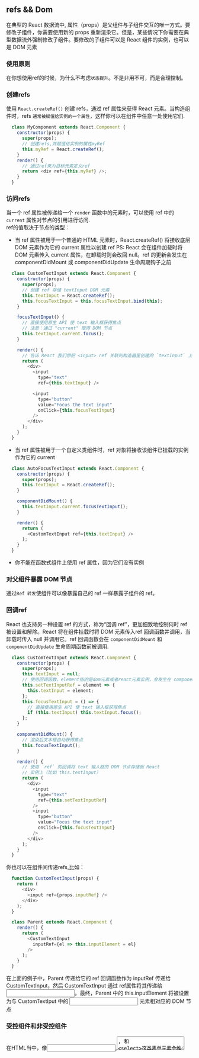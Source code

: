 ## refs && Dom
  在典型的 React 数据流中, 属性（props）是父组件与子组件交互的唯一方式。要修改子组件，你需要使用新的 props 重新渲染它。但是，某些情况下你需要在典型数据流外强制修改子组件。要修改的子组件可以是 React 组件的实例，也可以是 DOM 元素

### 使用原则
在你想使用ref的时候，为什么不考虑`状态提升`。不是非用不可，而是合理控制。

### 创建refs
使用 `React.createRef()` 创建 refs，通过 ref 属性来获得 React 元素。当构造组件时，refs `通常被赋值给实例的一个属性`，这样你可以在组件中任意一处使用它们.
``` javascript
  class MyComponent extends React.Component {
    constructor(props) {
      super(props);
      // 创建refs,并赋值给实例的属性myRef
      this.myRef = React.createRef();
    }
    render() {
      // 通过ref来为目标元素定义ref
      return <div ref={this.myRef} />;
    }
  }
```

### 访问refs
当一个 ref 属性被传递给一个 `render` 函数中的元素时，可以使用 ref 中的 `current` 属性对节点的引用进行访问.<br>
ref的值取决于节点的类型：
- 当 ref 属性被用于一个普通的 HTML 元素时，React.createRef() 将接收底层 DOM 元素作为它的 current 属性以创建 ref
PS: React 会在组件加载时将 DOM 元素传入 current 属性，在卸载时则会改回 null。ref 的更新会发生在componentDidMount 或 componentDidUpdate 生命周期钩子之前
``` javascript
  class CustomTextInput extends React.Component {
    constructor(props) {
      super(props);
      // 创建 ref 存储 textInput DOM 元素
      this.textInput = React.createRef();
      this.focusTextInput = this.focusTextInput.bind(this);
    }

    focusTextInput() {
      // 直接使用原生 API 使 text 输入框获得焦点
      // 注意：通过 "current" 取得 DOM 节点
      this.textInput.current.focus();
    }

    render() {
      // 告诉 React 我们想把 <input> ref 关联到构造器里创建的 `textInput` 上
      return (
        <div>
          <input
            type="text"
            ref={this.textInput} />

          <input
            type="button"
            value="Focus the text input"
            onClick={this.focusTextInput}
          />
        </div>
      );
    }
  }
```
- 当 ref 属性被用于一个自定义类组件时，ref 对象将接收该组件已挂载的实例作为它的 current
``` javascript
  class AutoFocusTextInput extends React.Component {
    constructor(props) {
      super(props);
      this.textInput = React.createRef();
    }

    componentDidMount() {
      this.textInput.current.focusTextInput();
    }

    render() {
      return (
        <CustomTextInput ref={this.textInput} />
      );
    }
  }
```
- 你不能在函数式组件上使用 ref 属性，因为它们没有实例

### 对父组件暴露 DOM 节点
通过`Ref 转发`使组件可以像暴露自己的 ref 一样暴露子组件的 ref。

### 回调ref
React 也支持另一种设置 ref 的方式，称为“回调 ref”，更加细致地控制何时 ref 被设置和解除。React 将在组件挂载时将 DOM 元素传入ref 回调函数并调用，当卸载时传入 null 并调用它。ref 回调函数会在 `componentDidMount` 和 `componentDidUpdate` 生命周期函数前被调用.
``` javascript
  class CustomTextInput extends React.Component {
    constructor(props) {
      super(props);
      this.textInput = null;
      // 使用回调函数，element指的是dom元素或者react元素实例，会发生在 componentDidMount 和 componentDidUpdate 之前
      this.setTextInputRef = element => {
        this.textInput = element;
      };
      this.focusTextInput = () => {
        // 直接使用原生 API 使 text 输入框获得焦点
        if (this.textInput) this.textInput.focus();
      };
    }

    componentDidMount() {
      // 渲染后文本框自动获得焦点
      this.focusTextInput();
    }

    render() {
      // 使用 `ref` 的回调将 text 输入框的 DOM 节点存储到 React
      // 实例上（比如 this.textInput）
      return (
        <div>
          <input
            type="text"
            ref={this.setTextInputRef}
          />
          <input
            type="button"
            value="Focus the text input"
            onClick={this.focusTextInput}
          />
        </div>
      );
    }
  }
```
你也可以在组件间传递refs,比如：
``` javascript
  function CustomTextInput(props) {
    return (
      <div>
        <input ref={props.inputRef} />
      </div>
    );
  }

  class Parent extends React.Component {
    render() {
      return (
        <CustomTextInput
          inputRef={el => this.inputElement = el}
        />
      );
    }
  }
```
  在上面的例子中，Parent 传递给它的 ref 回调函数作为 inputRef 传递给 CustomTextInput，然后 CustomTextInput 通过 ref属性将其传递给 <input>。最终，Parent 中的 this.inputElement 将被设置为与 CustomTextIput 中的 <input> 元素相对应的 DOM 节点


### 受控组件和非受控组件
  在HTML当中，像<input>,<textarea>, 和 <select>这类表单元素会维持自身状态，并根据用户输入进行更新(非受控组件)。
  但在React中，可变的状态通常保存在组件的状态属性中，并且只能用 setState() 方法进行更新（受控组件）.
在大多数情况下，我们推荐使用 `受控组件` 来实现表单。 在受控组件中，表单数据由 React 组件处理。如果让表单数据由 DOM 处理时，替代方案为使用非受控组件.

